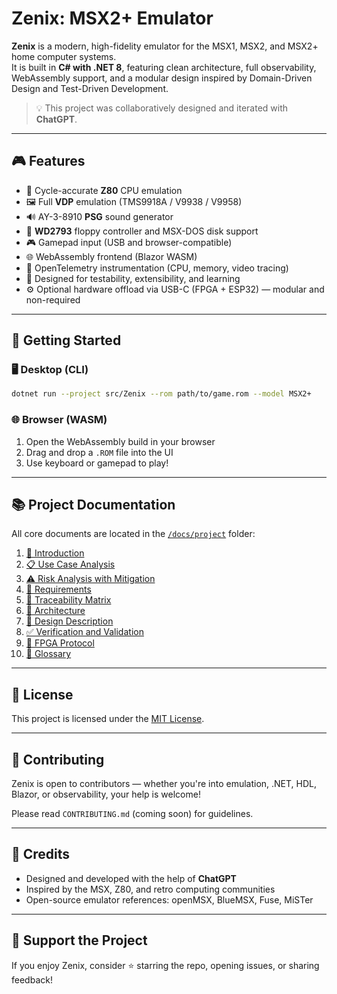 # Zenix: MSX2+ Emulator

**Zenix** is a modern, high-fidelity emulator for the MSX1, MSX2, and MSX2+ home computer systems.  
It is built in **C# with .NET 8**, featuring clean architecture, full observability, WebAssembly support, and a modular design inspired by Domain-Driven Design and Test-Driven Development.

> 💡 This project was collaboratively designed and iterated with **ChatGPT**.

---

## 🎮 Features

- 🎯 Cycle-accurate **Z80** CPU emulation
- 🖼️ Full **VDP** emulation (TMS9918A / V9938 / V9958)
- 🔊 AY-3-8910 **PSG** sound generator
- 💾 **WD2793** floppy controller and MSX-DOS disk support
- 🎮 Gamepad input (USB and browser-compatible)
- 🌐 WebAssembly frontend (Blazor WASM)
- 🧠 OpenTelemetry instrumentation (CPU, memory, video tracing)
- 🧪 Designed for testability, extensibility, and learning
- ⚙️ Optional hardware offload via USB-C (FPGA + ESP32) — modular and non-required

---

## 🚀 Getting Started

### 🖥️ Desktop (CLI)

```bash
dotnet run --project src/Zenix --rom path/to/game.rom --model MSX2+
```

### 🌐 Browser (WASM)

1. Open the WebAssembly build in your browser
2. Drag and drop a `.ROM` file into the UI
3. Use keyboard or gamepad to play!

---

## 📚 Project Documentation

All core documents are located in the [`/docs/project`](docs/project) folder:

1. [📘 Introduction](docs/project/01_introduction.md)
2. [📋 Use Case Analysis](docs/project/02_usecase_analysis.md)
3. [⚠️ Risk Analysis with Mitigation](docs/project/03_risk_analysis.md)
4. [📌 Requirements](docs/project/04_requirements.md)
5. [🔗 Traceability Matrix](docs/project/05_traceability_matrix.md)
6. [🧱 Architecture](docs/project/06_architecture.md)
7. [🧩 Design Description](docs/project/07_design_description.md)
8. [✅ Verification and Validation](docs/project/08_verification_validation.md)
9. [🧠 FPGA Protocol](docs/project/09_fpga_protocol.md)
10. [📖 Glossary](docs/project/10_glossary.md)

---

## 📄 License

This project is licensed under the [MIT License](LICENSE).

---

## 🤝 Contributing

Zenix is open to contributors — whether you're into emulation, .NET, HDL, Blazor, or observability, your help is welcome!

Please read `CONTRIBUTING.md` (coming soon) for guidelines.

---

## 🙏 Credits

- Designed and developed with the help of **ChatGPT**
- Inspired by the MSX, Z80, and retro computing communities
- Open-source emulator references: openMSX, BlueMSX, Fuse, MiSTer

---

## 🌟 Support the Project

If you enjoy Zenix, consider ⭐ starring the repo, opening issues, or sharing feedback!
